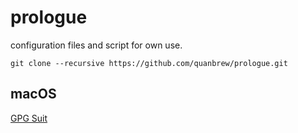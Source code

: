 # prologue
configuration files and script for own use.

```
git clone --recursive https://github.com/quanbrew/prologue.git
```

## macOS

[GPG Suit](https://gpgtools.org/)

